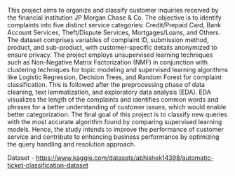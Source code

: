 This project aims to organize and classify customer inquiries received by the financial institution JP Morgan Chase & Co. The objective is to identify complaints into five distinct service categories: Credit/Prepaid Card, Bank Account Services, Theft/Dispute Services, Mortgages/Loans, and Others. The dataset comprises variables of complaint ID, submission method, product, and sub-product, with customer-specific details anonymized to ensure privacy.
The project employs unsupervised learning techniques such as Non-Negative Matrix Factorization (NMF) in conjunction with clustering techniques for topic modeling and supervised learning algorithms like Logistic Regression, Decision Trees, and Random Forest for complaint classification. This is followed after the preprocessing phase of data cleaning, text lemmatization, and exploratory data analysis (EDA). EDA visualizes the length of the complaints and identifies common words and phrases for a better understanding of customer issues, which would enable better categorization.
The final goal of this project is to classify new queries with the most accurate algorithm found by comparing supervised learning models. Hence, the study intends to improve the performance of customer service and contribute to enhancing business performance by optimizing the query handling and resolution approach.

Dataset - https://www.kaggle.com/datasets/abhishek14398/automatic-ticket-classification-dataset
